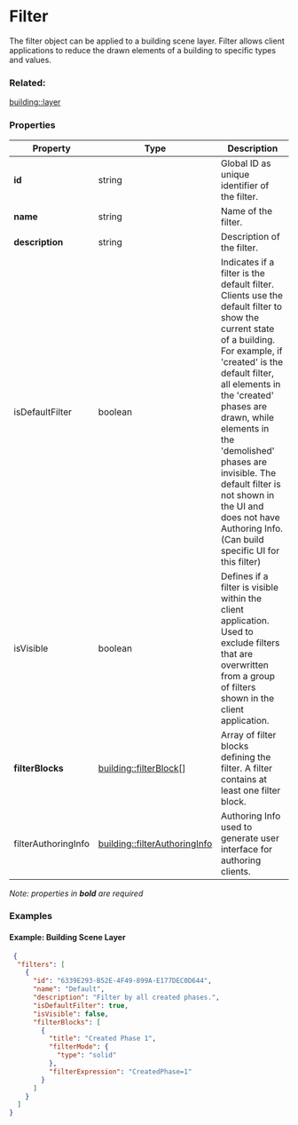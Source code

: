 # Filter

The filter object can be applied to a building scene layer. Filter allows client applications to reduce the drawn elements of a building to specific types and values.

### Related:

[building::layer](layer.md)
### Properties

| Property | Type | Description |
| --- | --- | --- |
| **id** | string | Global ID as unique identifier of the filter. |
| **name** | string | Name of the filter. |
| **description** | string | Description of the filter. |
| isDefaultFilter | boolean | Indicates if a filter is the default filter. Clients use the default filter to show the current state of a building. For example, if 'created' is the default filter, all elements in the 'created' phases are drawn, while elements in the 'demolished' phases are invisible.  The default filter is not shown in the UI and does not have Authoring Info. (Can build specific UI for this filter) |
| isVisible | boolean | Defines if a filter is visible within the client application. Used to exclude filters that are overwritten from a group of filters shown in the client application. |
| **filterBlocks** | [building::filterBlock](filterBlock.md)[] | Array of filter blocks defining the filter. A filter contains at least one filter block. |
| filterAuthoringInfo | [building::filterAuthoringInfo](filterAuthoringInfo.md) | Authoring Info used to generate user interface for authoring clients. |

*Note: properties in **bold** are required*

### Examples 

#### Example: Building Scene Layer 

```json
 {
  "filters": [
    {
      "id": "6339E293-B52E-4F49-899A-E177DEC0D644",
      "name": "Default",
      "description": "Filter by all created phases.",
      "isDefaultFilter": true,
      "isVisible": false,
      "filterBlocks": [
        {
          "title": "Created Phase 1",
          "filterMode": {
            "type": "solid"
          },
          "filterExpression": "CreatedPhase=1"
        }
      ]
    }
  ]
} 
```

